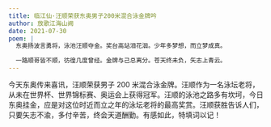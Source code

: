 ```yaml
---
title: 临江仙·汪顺荣获东奥男子200米混合泳金牌吟
author: 放歌江海山阙
date: 2021-07-30
poem: |
  东奥扬波言勇将，泳池汪顺夺金。奖台高站泪花洇。少年多梦想，而立梦成真。

  一路顺哥皆不顺，彷徨几度曾经。金牌与己总离分。苍天终未负，矢志上青云。
---
```


今天东奥传来喜讯，汪顺荣获男子 200 米混合泳金牌。汪顺作为一名泳坛老将，从未在世界杯、世界锦标赛、奥运会上获得冠军。汪顺的泳池之路多有坎坷，今日东奥挂金，应是对这位时近而立之年的泳坛老将的最高奖赏。汪顺获胜告诉人们，只要矢志不渝，多付辛苦，终会天道酬勤。有感如此，特填词以记！

